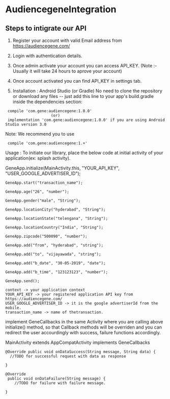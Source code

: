 # AudiencegeneIntegration

## Steps to intigrate our API

1) Register your account with valid Email address from https://audiencegene.com/

2) Login with authentication details.

3) Once admin activate your account you can access API_KEY.
(Note :- Usually it will take 24 hours to aprove your account)

4) Once account activated you can find API_KEY in settings tab.

5) Installation : Android Studio (or Gradle) No need to clone the repository or download any files -- just add this line to your app's build.gradle inside the dependencies section:

```
 compile 'com.gene:audiencegene:1.0.0'
                    (or)
 implementation 'com.gene:audiencegene:1.0.0' if you are using Android Studio version 3.0
```

Note: We recommend you to use

```
 compile 'com.gene:audiencegene:1.+'
```

Usage : To initiate our library, place the below code at initial activity of your application(ex: splash activity).

GeneApp.initialize(MainActivity.this, "YOUR_API_KEY", "USER_GOOGLE_ADVERTISER_ID");

    GeneApp.start("transaction_name");
    
    GeneApp.age("26", "number");
    
    GeneApp.gender("male", "String");
    
    GeneApp.locationCity("hyderabad", "String");
    
    GeneApp.locationState("telengana", "String");
    
    GeneApp.locationCountry("India", "String");
    
    GeneApp.zipcode("500090", "number");
    
    GeneApp.add("from", "hyderabad", "string");
    
    GeneApp.add("to", "vijayawada", "string");
    
    GeneApp.add("b_date", "30-05-2019", "date");
    
    GeneApp.add("b_time", "123123123", "number");
    
    GeneApp.send();
```
context -> your application context
YOUR_API_KEY -> your registered application API key from https://audiencegene.com/
USER_GOOGLE_ADVERTISER_ID -> it is the google advertiserId from the mobile.
transaction_name -> name of thetransaction.
```
implement GeneCallbacks in the same Activity where you are calling above initialize() method, so that Callback methods will be overriden and you can redirect the user accourdingly with success, failure functions accordingly.

MainActivity extends AppCompatActivity implements GeneCallbacks
```
@Override public void onDataSuccess(String message, String data) { 
  //TODO for successful request with data as response

}

@Override
 public void onDataFailure(String message) {
    //TODO for failure with failure message.

}
```

